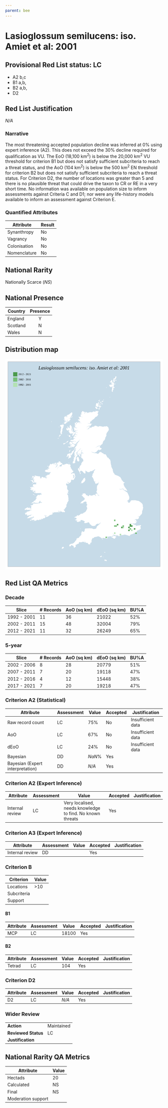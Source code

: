 ```yaml
---
parent: bee
---
```


# Lasioglossum semilucens: iso. Amiet et al: 2001

## Provisional Red List status: LC
- A2 b,c
- B1 a,b, 
- B2 a,b, 
- D2

## Red List Justification
*N/A*
### Narrative


The most threatening accepted population decline was inferred at 0% using expert inference (A2). This does not exceed the 30% decline required for qualification as VU. The EoO (18,100 km<sup>2</sup>) is below the 20,000 km<sup>2</sup> VU threshold for criterion B1 but does not satisfy sufficient subcriteria to reach a threat status, and the AoO (104 km<sup>2</sup>) is below the 500 km<sup>2</sup> EN threshold for criterion B2 but does not satisfy sufficient subcriteria to reach a threat status. For Criterion D2, the number of locations was greater than 5 and there is no plausible threat that could drive the taxon to CR or RE in a very short time. No information was available on population size to inform assessments against Criteria C and D1; nor were any life-history models available to inform an assessment against Criterion E.
### Quantified Attributes
|Attribute|Result|
|---|---|
|Synanthropy|No|
|Vagrancy|No|
|Colonisation|No|
|Nomenclature|No|


## National Rarity
Nationally Scarce (*NS*)

## National Presence
|Country|Presence
|---|:-:|
|England|Y|
|Scotland|N|
|Wales|N|


## Distribution map
![](../map/125.svg)

## Red List QA Metrics
### Decade
| Slice | # Records | AoO (sq km) | dEoO (sq km) |BU%A |
|---|---|---|---|---|
|1992 - 2001|11|36|21022|52%|
|2002 - 2011|15|48|32004|79%|
|2012 - 2021|11|32|26249|65%|
### 5-year
| Slice | # Records | AoO (sq km) | dEoO (sq km) |BU%A |
|---|---|---|---|---|
|2002 - 2006|8|28|20779|51%|
|2007 - 2011|7|20|19118|47%|
|2012 - 2016|4|12|15448|38%|
|2017 - 2021|7|20|19218|47%|
### Criterion A2 (Statistical)
|Attribute|Assessment|Value|Accepted|Justification
|---|---|---|---|---|
|Raw record count|LC|75%|No|Insufficient data|
|AoO|LC|67%|No|Insufficient data|
|dEoO|LC|24%|No|Insufficient data|
|Bayesian|DD|*NaN*%|Yes||
|Bayesian (Expert interpretation)|DD|*N/A*|Yes||
### Criterion A2 (Expert Inference)
|Attribute|Assessment|Value|Accepted|Justification
|---|---|---|---|---|
|Internal review|LC|Very localised, needs knowledge to find. No known threats|Yes||
### Criterion A3 (Expert Inference)
|Attribute|Assessment|Value|Accepted|Justification
|---|---|---|---|---|
|Internal review|DD||Yes||
### Criterion B
|Criterion| Value|
|---|---|
|Locations|>10|
|Subcriteria||
|Support||
#### B1
|Attribute|Assessment|Value|Accepted|Justification
|---|---|---|---|---|
|MCP|LC|18100|Yes||
#### B2
|Attribute|Assessment|Value|Accepted|Justification
|---|---|---|---|---|
|Tetrad|LC|104|Yes||
### Criterion D2
|Attribute|Assessment|Value|Accepted|Justification
|---|---|---|---|---|
|D2|LC|*N/A*|Yes||
### Wider Review
|  |  |
|---|---|
|**Action**|Maintained|
|**Reviewed Status**|LC|
|**Justification**||


## National Rarity QA Metrics
|Attribute|Value|
|---|---|
|Hectads|20|
|Calculated|NS|
|Final|NS|
|Moderation support||


